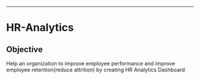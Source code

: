 ---

# HR-Analytics

## Objective
Help an organization to improve employee performance and improve employee retention(reduce attrition) by creating HR Analytics Dashboard
